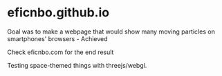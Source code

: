 # eficnbo.github.io

Goal was to make a webpage that would show many moving particles on smartphones' browsers - Achieved

Check eficnbo.com for the end result

Testing space-themed things with threejs/webgl.


